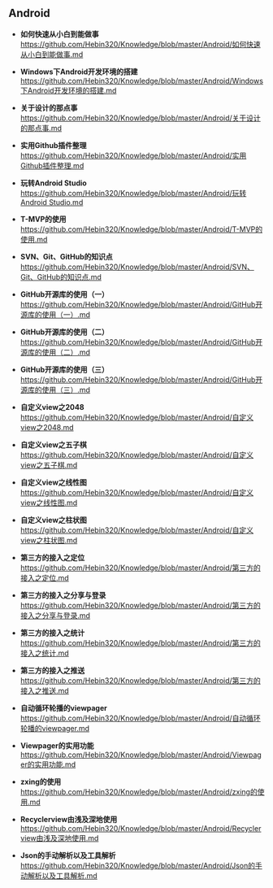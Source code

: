 <h2>Android</h2>
<ul>
<li>
<p><strong>如何快速从小白到能做事</strong><br><a href="https://github.com/Hebin320/Knowledge/blob/master/Android/如何快速从小白到能做事.md" target="_blank">https://github.com/Hebin320/Knowledge/blob/master/Android/如何快速从小白到能做事.md</a></p>
</li>
<li>
<p><strong>Windows下Android开发环境的搭建</strong><br><a href="https://github.com/Hebin320/Knowledge/blob/master/Android/Windows下Android开发环境的搭建.md" target="_blank">https://github.com/Hebin320/Knowledge/blob/master/Android/Windows下Android开发环境的搭建.md</a></p>
</li>
<li>
<p><strong>关于设计的那点事</strong><br><a href="https://github.com/Hebin320/Knowledge/blob/master/Android/关于设计的那点事.md" target="_blank">https://github.com/Hebin320/Knowledge/blob/master/Android/关于设计的那点事.md</a></p>
</li>
<li>
<p><strong>实用Github插件整理</strong><br><a href="https://github.com/Hebin320/Knowledge/blob/master/Android/实用Github插件整理.md" target="_blank">https://github.com/Hebin320/Knowledge/blob/master/Android/实用Github插件整理.md</a></p>
</li>
<li>
<p><strong>玩转Android Studio</strong><br><a href="https://github.com/Hebin320/Knowledge/blob/master/Android/玩转Android Studio.md" target="_blank">https://github.com/Hebin320/Knowledge/blob/master/Android/玩转Android Studio.md</a></p>
</li>
<li>
<p><strong>T-MVP的使用</strong><br><a href="https://github.com/Hebin320/Knowledge/blob/master/Android/T-MVP的使用.md" target="_blank">https://github.com/Hebin320/Knowledge/blob/master/Android/T-MVP的使用.md</a></p>
</li>
<li>
<p><strong>SVN、Git、GitHub的知识点</strong><br><a href="https://github.com/Hebin320/Knowledge/blob/master/Android/SVN、Git、GitHub的知识点.md" target="_blank">https://github.com/Hebin320/Knowledge/blob/master/Android/SVN、Git、GitHub的知识点.md</a></p>
</li>
<li>
<p><strong>GitHub开源库的使用（一）</strong><br><a href="https://github.com/Hebin320/Knowledge/blob/master/Android/GitHub开源库的使用（一）.md" target="_blank">https://github.com/Hebin320/Knowledge/blob/master/Android/GitHub开源库的使用（一）.md</a></p>
</li>
<li>
<p><strong>GitHub开源库的使用（二）</strong><br><a href="https://github.com/Hebin320/Knowledge/blob/master/Android/GitHub开源库的使用（二）.md" target="_blank">https://github.com/Hebin320/Knowledge/blob/master/Android/GitHub开源库的使用（二）.md</a></p>
</li>
<li>
<p><strong>GitHub开源库的使用（三）</strong><br><a href="https://github.com/Hebin320/Knowledge/blob/master/Android/GitHub开源库的使用（三）.md" target="_blank">https://github.com/Hebin320/Knowledge/blob/master/Android/GitHub开源库的使用（三）.md</a></p>
</li>
<li>
<p><strong>自定义view之2048</strong><br><a href="https://github.com/Hebin320/Knowledge/blob/master/Android/自定义view之2048.md" target="_blank">https://github.com/Hebin320/Knowledge/blob/master/Android/自定义view之2048.md</a></p>
</li>
<li>
<p><strong>自定义view之五子棋</strong><br><a href="https://github.com/Hebin320/Knowledge/blob/master/Android/自定义view之五子棋.md" target="_blank">https://github.com/Hebin320/Knowledge/blob/master/Android/自定义view之五子棋.md</a></p>
</li>
<li>
<p><strong>自定义view之线性图</strong><br><a href="https://github.com/Hebin320/Knowledge/blob/master/Android/自定义view之线性图.md" target="_blank">https://github.com/Hebin320/Knowledge/blob/master/Android/自定义view之线性图.md</a></p>
</li>
<li>
<p><strong>自定义view之柱状图</strong><br><a href="https://github.com/Hebin320/Knowledge/blob/master/Android/自定义view之柱状图.md" target="_blank">https://github.com/Hebin320/Knowledge/blob/master/Android/自定义view之柱状图.md</a></p>
</li>
<li>
<p><strong>第三方的接入之定位</strong><br><a href="https://github.com/Hebin320/Knowledge/blob/master/Android/第三方的接入之定位.md" target="_blank">https://github.com/Hebin320/Knowledge/blob/master/Android/第三方的接入之定位.md</a></p>
</li>
<li>
<p><strong>第三方的接入之分享与登录</strong><br><a href="https://github.com/Hebin320/Knowledge/blob/master/Android/第三方的接入之分享与登录.md" target="_blank">https://github.com/Hebin320/Knowledge/blob/master/Android/第三方的接入之分享与登录.md</a></p>
</li>
<li>
<p><strong>第三方的接入之统计</strong><br><a href="https://github.com/Hebin320/Knowledge/blob/master/Android/第三方的接入之统计.md" target="_blank">https://github.com/Hebin320/Knowledge/blob/master/Android/第三方的接入之统计.md</a></p>
</li>
<li>
<p><strong>第三方的接入之推送</strong><br><a href="https://github.com/Hebin320/Knowledge/blob/master/Android/第三方的接入之推送.md" target="_blank">https://github.com/Hebin320/Knowledge/blob/master/Android/第三方的接入之推送.md</a></p>
</li>
<li>
<p><strong>自动循环轮播的viewpager</strong><br><a href="https://github.com/Hebin320/Knowledge/blob/master/Android/自动循环轮播的viewpager.md" target="_blank">https://github.com/Hebin320/Knowledge/blob/master/Android/自动循环轮播的viewpager.md</a></p>
</li>
<li>
<p><strong>Viewpager的实用功能</strong><br><a href="https://github.com/Hebin320/Knowledge/blob/master/Android/Viewpager的实用功能.md" target="_blank">https://github.com/Hebin320/Knowledge/blob/master/Android/Viewpager的实用功能.md</a></p>
</li>
<li>
<p><strong>zxing的使用</strong><br><a href="https://github.com/Hebin320/Knowledge/blob/master/Android/zxing的使用.md" target="_blank">https://github.com/Hebin320/Knowledge/blob/master/Android/zxing的使用.md</a></p>
</li>
<li>
<p><strong>Recyclerview由浅及深地使用</strong><br><a href="https://github.com/Hebin320/Knowledge/blob/master/Android/Recyclerview由浅及深地使用.md" target="_blank">https://github.com/Hebin320/Knowledge/blob/master/Android/Recyclerview由浅及深地使用.md</a></p>
</li>
<li>
<p><strong>Json的手动解析以及工具解析</strong><br><a href="https://github.com/Hebin320/Knowledge/blob/master/Android/Json的手动解析以及工具解析.md" target="_blank">https://github.com/Hebin320/Knowledge/blob/master/Android/Json的手动解析以及工具解析.md</a></p>
</li>
</ul>
